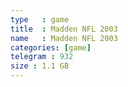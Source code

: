 ```yaml
---
type   : game
title  : Madden NFL 2003
name   : Madden NFL 2003
categories: [game]
telegram : 932
size : 1.1 GB
---
```



